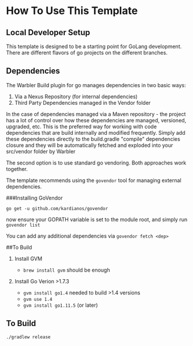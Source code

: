 How To Use This Template
========================

## Local Developer Setup

This template is designed to be a starting point for GoLang development.  
There are different flavors of go projects on the different branches.  

## Dependencies

The Warbler Build plugin for go manages dependencies in two basic ways:

1. Via a Nexus Repository (for internal dependencies)
2. Third Party Dependencies managed in the Vendor folder

In the case of dependencies managed via a Maven repository - the project has a lot of control over how these dependencies
are managed, versioned, upgraded, etc.  This is the preferred way for working with code dependencies that are build internally and 
modified frequently.  Simply add these dependencies directly to the build.gradle "compile" dependencies closure
and they will be automatically fetched and exploded into your src/vendor folder by Warbler

The second option is to use standard go vendoring.  Both approaches work together.

The template recommends using the `govendor` tool for managing external dependencies.

###Installing GoVendor

```go get -u github.com/kardianos/govendor```

now ensure your GOPATH variable is set to the module root, and simply run ```govendor list```

You can add any additional dependencies via ```govendor fetch <dep>```

##To Build

1. Install GVM
    - ```brew install gvm``` should be enough

2. Install Go Verion >1.7.3
    - ```gvm install go1.4``` needed to build >1.4 versions
    - ```gvm use 1.4```
    - ```gvm install go1.11.5``` (or later)
    
## To Build

```
./gradlew release
```
